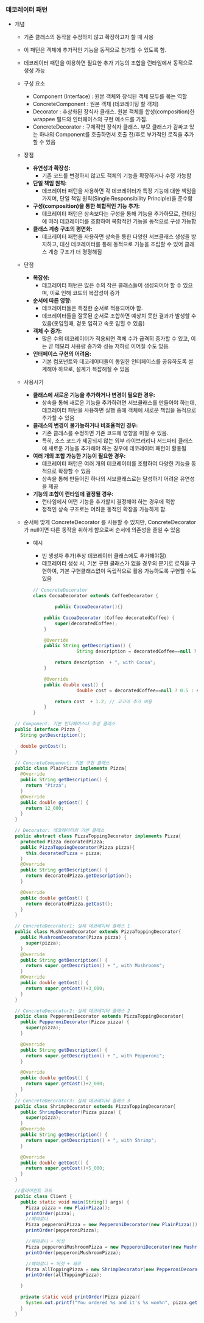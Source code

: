 ### 데코레이터 패턴
- 개념
    - 기존 클래스의 동작을 수정하지 않고 확장하고자 할 때 사용
    - 이 패턴은 객체에 추가적인 기능을 동적으로 첨가할 수 있도록 함.
    - 데코레이터 패턴을 이용하면 필요한 추가 기능의 조합을 런타임에서 동적으로 생성 가능
    - 구성 요소
        - Component (Interface) : 원본 객체와 장식된 객체 모두를 묶는 역할
        - ConcreteComponent : 원본 객체 (데코레이팅 할 객체)
        - Decorator : 추상화된 장식자 클래스. 원본 객체를 합성(composition)한 wrappee 필드와 인터페이스의 구현 메소드를 가짐.
        - ConcreteDecorator : 구체적인 장식자 클래스. 부모 클래스가 감싸고 있는 하나의 Component를 호출하면서 호출 전/후로 부가적인 로직을 추가할 수 있음
    - 장점
        - **유연성과 확장성:**
            - 기존 코드를 변경하지 않고도 객체의 기능을 확장하거나 수정 가능함
        - **단일 책임 원칙:**
            - 데코레이터 패턴을 사용하면 각 데코레이터가 특정 기능에 대한 책임을 가지며, 단일 책임 원칙(Single Responsibility Principle)을 준수함
        - **구성(composition)을 통한 복합적인 기능 추가:**
            - 데코레이터 패턴은 상속보다는 구성을 통해 기능을 추가하므로, 런타임에 여러 데코레이터를 조합하여 복합적인 기능을 동적으로 구성 가능함
        - **클래스 계층 구조의 평면화:**
            - 데코레이터 패턴을 사용하면 상속을 통한 다양한 서브클래스 생성을 방지하고, 대신 데코레이터를 통해 동적으로 기능을 조립할 수 있어 클래스 계층 구조가 더 평평해짐
    - 단점
        - **복잡성:**
            - 데코레이터 패턴은 많은 수의 작은 클래스들이 생성되어야 할 수 있으며, 이로 인해 코드의 복잡성이 증가
        - **순서에 따른 영향:**
            - 데코레이터들은 특정한 순서로 적용되어야 함.
            - 데코레이터들을 잘못된 순서로 조합하면 예상치 못한 결과가 발생할 수 있음(옷입힐때, 겉옷 입히고 속옷 입힐 수 있음)
        - **객체 수 증가:**
            - 많은 수의 데코레이터가 적용되면 객체 수가 급격히 증가할 수 있고, 이는 곧 메모리 사용량 증가와 성능 저하로 이어질 수도 있음.
        - **인터페이스 구현의 어려움:**
            - 기본 컴포넌트와 데코레이터들이 동일한 인터페이스를 공유하도록 설계해야 하므로, 설계가 복잡해질 수 있음

    - 사용시기
        - **클래스에 새로운 기능을 추가하거나 변경이 필요한 경우:**
            - 상속을 통해 새로운 기능을 추가하려면 서브클래스를 만들어야 하는데,  데코레이터 패턴을 사용하면 실행 중에 객체에 새로운 책임을 동적으로 추가할 수 있음
        - **클래스의 변경이 불가능하거나 비효율적인 경우:**
            - 기존 클래스를 수정하면 기존 코드에 영향을 미칠 수 있음.
            - 특히, 소스 코드가 제공되지 않는 외부 라이브러리나 서드파티 클래스에 새로운 기능을 추가해야 하는 경우에 데코레이터 패턴이 활용됨
        - **여러 개의 조합 가능한 기능이 필요한 경우:**
            - 데코레이터 패턴은 여러 개의 데코레이터를 조합하여 다양한 기능을 동적으로 확장할 수 있음
            - 상속을 통해 만들어진 하나의 서브클래스로는 달성하기 어려운 유연성을 제공
        - **기능의 조합이 런타임에 결정될 경우:**
            - 런타임에서 어떤 기능을 추가할지 결정해야 하는 경우에 적합
            - 정적인 상속 구조로는 어려운 동적인 확장을 가능하게 함.

    - 순서에 맞게 ConcreteDecorator 를 사용할 수 있지만, ConcreteDecorator 가 null이면 다른 동작을 취하게 함으로써 순서에 의존성을 줄일 수 있음
        - 예시
            - 빈 생성자 추가(추상 데코레이터 클래스에도 추가해야됨)
            - 데코레이터 생성 시, 기본 구현 클래스가 없을 경우의 분기로 로직을 구현하여, 기본 구현클래스없이 독립적으로 활용 가능하도록 구현할 수도 있음

            ```java
            // ConcreteDecorator
            class CocoaDecorator extends CoffeeDecorator {
            
            		public CocoaDecorator(){}
            
                public CocoaDecorator (Coffee decoratedCoffee) {
                    super(decoratedCoffee);
                }
            
                @Override
                public String getDescription() {
            				String description = decoratedCoffee==null ? "water" : super.getDescription(); //SimpleCoffe 필드가 비어있는 경우 구분해서 처리
            
                    return description  + ", with Cocoa";
                }
            
                @Override
                public double cost() {
            				double cost = decoratedCoffee==null ? 0.5 : super.cost();  //SimpleCoffe 필드가 비어있는 경우 구분해서 처리
            
                    return cost  + 1.2; // 코코아 추가 비용
                }
            }
            ```


    ```java
    // Component: 기본 인터페이스나 추상 클래스
    public interface Pizza {
      String getDescription();
    
      double getCost();
    }
    
    // ConcreteComponent: 기본 구현 클래스
    public class PlainPizza implements Pizza{
      @Override
      public String getDescription() {
        return "Pizza";
      }
      @Override
      public double getCost() {
        return 12_000;
      }
    }
    
    // Decorator: 데코레이터의 기반 클래스
    public abstract class PizzaToppingDecorator implements Pizza{
      protected Pizza decoratedPizza;
      public PizzaToppingDecorator(Pizza pizza){
        this.decoratedPizza = pizza;
      }
      @Override
      public String getDescription() {
        return decoratedPizza.getDescription();
      }
    
      @Override
      public double getCost() {
        return decoratedPizza.getCost();
      }
    }
    
    // ConcreteDecorator1: 실제 데코레이터 클래스 1
    public class MushroomDecorator extends PizzaToppingDecorator{
      public MushroomDecorator(Pizza pizza) {
        super(pizza);
      }
      @Override
      public String getDescription() {
        return super.getDescription() + ", with Mushrooms";
      }
      @Override
      public double getCost() {
        return super.getCost()+3_000;
      }
    }
    
    // ConcreteDecorator2: 실제 데코레이터 클래스 2
    public class PepperoniDecorator extends PizzaToppingDecorator{
      public PepperoniDecorator(Pizza pizza) {
        super(pizza);
      }
    
      @Override
      public String getDescription() {
        return super.getDescription() + ", with Pepperoni";
      }
    
      @Override
      public double getCost() {
        return super.getCost()+2_000;
      }
    }
    // ConcreteDecorator3: 실제 데코레이터 클래스 3
    public class ShrimpDecorator extends PizzaToppingDecorator{
      public ShrimpDecorator(Pizza pizza) {
        super(pizza);
      }
      @Override
      public String getDescription() {
        return super.getDescription() + ", with Shrimp";
      }
    
      @Override
      public double getCost() {
        return super.getCost()+5_000;
      }
    }
    
    //클라이언트 코드
    public class Client {
      public static void main(String[] args) {
        Pizza pizza = new PlainPizza();
        printOrder(pizza);
        //페퍼로니
        Pizza pepperoniPizza = new PepperoniDecorator(new PlainPizza());
        printOrder(pepperoniPizza);
    
        //페퍼로니 + 버섯
        Pizza pepperoniMushroomPizza = new PepperoniDecorator(new MushroomDecorator(new PlainPizza()));
        printOrder(pepperoniMushroomPizza);
    
        //페퍼로니 + 버섯 + 새우
        Pizza allToppingPizza = new ShrimpDecorator(new PepperoniDecorator(new MushroomDecorator(new PlainPizza())));
        printOrder(allToppingPizza);
    
      }
    
      private static void printOrder(Pizza pizza){
        System.out.printf("You ordered %s and it's %s won%n", pizza.getDescription(), pizza.getCost());
      }
    }
    ```